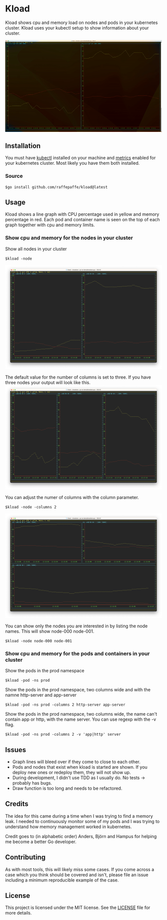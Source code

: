 # Kload

Kload shows cpu and memory load on nodes and pods in your kubernetes cluster. Kload uses your kubectl setup
to show information about your cluster.

[<img src="./doc/kload-demo.gif" alt="kloaddemo" type="image/gif">](demo/drawdemo.go)

## Installation

You must have [kubectl](https://kubernetes.io/docs/reference/kubectl/) installed on your machine and [metrics](https://github.com/kubernetes-sigs/metrics-server) enabled for your kubernetes cluster.
Most likely you have them both installed. 

### Source
```
$go install github.com/raffepaffe/kload@latest
```


## Usage

Kload shows a line graph with CPU percentage used in yellow and memory percentage in red. Each pod and container name is seen
on the top of each graph together with cpu and memory limits.

### Show cpu and memory for the nodes in your cluster

Show all nodes in your cluster
```
$kload -node
```
[<img src="./doc/node-example-demo.png" alt="kloaddemo" type="image/png">]()

The default value for the number of columns is set to three. If you have three nodes your output will look like this.
[<img src="./doc/node-example-default-view.png" alt="kloaddemo" type="image/png">]()

You can adjust the numer of columns with the column parameter. 
```
$kload -node -columns 2
```
[<img src="./doc/node-example-2-columns.png" alt="kloaddemo" type="image/png">]()

You can show only the nodes you are interested in by listing the node names. This will show node-000 node-001.
```
$kload -node node-000 node-001
```

### Show cpu and memory for the pods and containers in your cluster

Show the pods in the prod namespace
```
$kload -pod -ns prod  
```

Show the pods in the prod namespace, two columns wide and with the namne http-server and app-server
```
$kload -pod -ns prod -columns 2 http-server app-server
```

Show the pods in the prod namespace, two columns wide, the name can't contain app or http, with the name server.
You can use regexp with the -v flag.
```
$kload -pod -ns prod -columns 2 -v 'app|http' server
```

## Issues

- Graph lines will bleed over if they come to close to each other.
- Pods and nodes that exist when kload is started are shown. If you deploy new ones or redeploy them, they will not show up.
- During development, I didn't use TDD as I usually do. No tests -> probably has bugs.
- Draw function is too long and needs to be refactored.

## Credits

The idea for this came during a time when I was trying to find a memory leak. I needed to continuously monitor some of my pods
and I was trying to understand how memory management worked in kubernetes.

Credit goes to (in alphabetic order) Anders, Björn and Hampus for
helping me become a better Go developer.

## Contributing

As with most tools, this will likely miss some cases. If you come across a case which you
think should be covered and isn't, please file an issue including a minimum reproducible example of the case.

## License

This project is licensed under the MIT license. See the [LICENSE](./LICENSE) file for more
details.